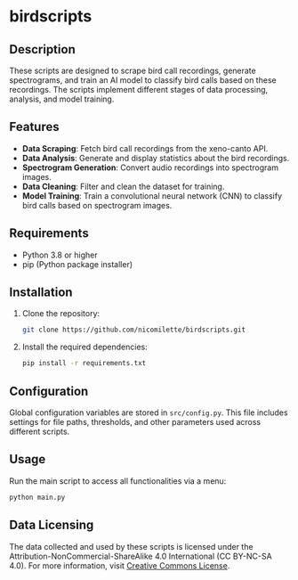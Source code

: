 
# birdscripts 

## Description

These scripts are designed to scrape bird call recordings, generate spectrograms, and train an AI model to classify bird calls based on these recordings. The scripts implement different stages of data processing, analysis, and model training.

## Features

- **Data Scraping**: Fetch bird call recordings from the xeno-canto API.
- **Data Analysis**: Generate and display statistics about the bird recordings.
- **Spectrogram Generation**: Convert audio recordings into spectrogram images.
- **Data Cleaning**: Filter and clean the dataset for training.
- **Model Training**: Train a convolutional neural network (CNN) to classify bird calls based on spectrogram images.

## Requirements

- Python 3.8 or higher
- pip (Python package installer)

## Installation

1. Clone the repository:
   ```bash
   git clone https://github.com/nicomilette/birdscripts.git
   ```

2. Install the required dependencies:
   ```bash
   pip install -r requirements.txt
   ```

## Configuration

Global configuration variables are stored in `src/config.py`. This file includes settings for file paths, thresholds, and other parameters used across different scripts.

## Usage

Run the main script to access all functionalities via a menu:
```bash
python main.py
```

## Data Licensing

The data collected and used by these scripts is licensed under the Attribution-NonCommercial-ShareAlike 4.0 International (CC BY-NC-SA 4.0). For more information, visit [Creative Commons License](https://creativecommons.org/licenses/by-nc-sa/4.0/).
